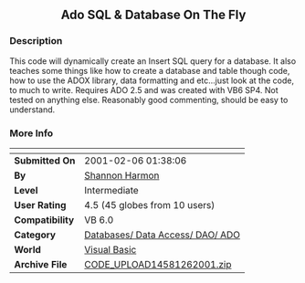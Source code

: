 ﻿<div align="center">

## Ado SQL & Database On The Fly


</div>

### Description

This code will dynamically create an Insert SQL query for a database. It also teaches some things like how to create a database and table though code, how to use the ADOX library, data formatting and etc...just look at the code, to much to write. Requires ADO 2.5 and was created with VB6 SP4. Not tested on anything else. Reasonably good commenting, should be easy to understand.
 
### More Info
 


<span>             |<span>
---                |---
**Submitted On**   |2001-02-06 01:38:06
**By**             |[Shannon Harmon](https://github.com/Planet-Source-Code/PSCIndex/blob/master/ByAuthor/shannon-harmon.md)
**Level**          |Intermediate
**User Rating**    |4.5 (45 globes from 10 users)
**Compatibility**  |VB 6\.0
**Category**       |[Databases/ Data Access/ DAO/ ADO](https://github.com/Planet-Source-Code/PSCIndex/blob/master/ByCategory/databases-data-access-dao-ado__1-6.md)
**World**          |[Visual Basic](https://github.com/Planet-Source-Code/PSCIndex/blob/master/ByWorld/visual-basic.md)
**Archive File**   |[CODE\_UPLOAD14581262001\.zip](https://github.com/Planet-Source-Code/shannon-harmon-ado-sql-database-on-the-fly__1-15053/archive/master.zip)








